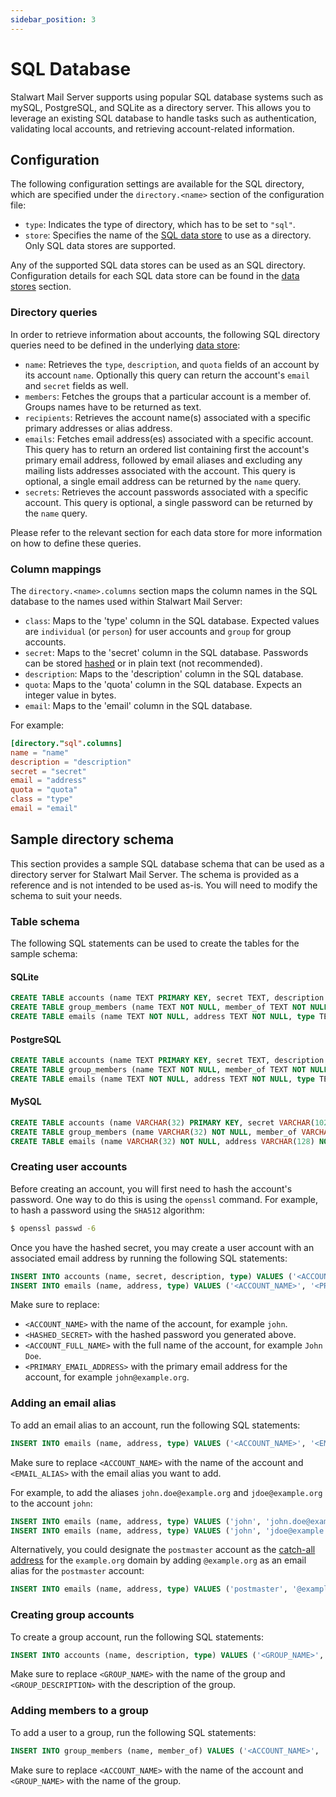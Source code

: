 ```yaml
---
sidebar_position: 3
---
```


# SQL Database

Stalwart Mail Server supports using popular SQL database systems such as mySQL, PostgreSQL, and SQLite as a directory server. This allows you to leverage an existing SQL database to handle tasks such as authentication, validating local accounts, and retrieving account-related information.

## Configuration

The following configuration settings are available for the SQL directory, which are specified under the `directory.<name>` section of the configuration file:

- `type`: Indicates the type of directory, which has to be set to `"sql"`.
- `store`: Specifies the name of the [SQL data store](/docs/storage/data) to use as a directory. Only SQL data stores are supported.

Any of the supported SQL data stores can be used as an SQL directory. Configuration details for each SQL data store can be found in the [data stores](/docs/storage/data) section.

### Directory queries

In order to retrieve information about accounts, the following SQL directory queries need to be defined in the underlying [data store](/docs/storage/data):

- `name`: Retrieves the `type`, `description`, and `quota` fields of an account by its account `name`. Optionally this query can return the account's `email` and `secret` fields as well.
- `members`: Fetches the groups that a particular account is a member of. Groups names have to be returned as text.
- `recipients`: Retrieves the account name(s) associated with a specific primary addresses or alias address.
- `emails`: Fetches email address(es) associated with a specific account. This query has to return an ordered list containing first the account's primary email address, followed by email aliases and excluding any mailing lists addresses associated with the account. This query is optional, a single email address can be returned by the `name` query.
- `secrets`: Retrieves the account passwords associated with a specific account. This query is optional, a single password can be returned by the `name` query.

Please refer to the relevant section for each data store for more information on how to define these queries.

### Column mappings

The `directory.<name>.columns` section maps the column names in the SQL database to the names used within Stalwart Mail Server:

- `class`: Maps to the 'type' column in the SQL database. Expected values are `individual` (or `person`) for user accounts and `group` for group accounts.
- `secret`: Maps to the 'secret' column in the SQL database. Passwords can be stored [hashed](//docs/auth/authentication/password) or in plain text (not recommended).
- `description`: Maps to the 'description' column in the SQL database.
- `quota`: Maps to the 'quota' column in the SQL database. Expects an integer value in bytes.
- `email`: Maps to the 'email' column in the SQL database. 

For example:

```toml
[directory."sql".columns]
name = "name"
description = "description"
secret = "secret"
email = "address"
quota = "quota"
class = "type"
email = "email"
```

## Sample directory schema

This section provides a sample SQL database schema that can be used as a directory server for Stalwart Mail Server. The schema is provided as a reference and is not intended to be used as-is. You will need to modify the schema to suit your needs.

### Table schema

The following SQL statements can be used to create the tables for the sample schema:

#### SQLite

```sql
CREATE TABLE accounts (name TEXT PRIMARY KEY, secret TEXT, description TEXT, type TEXT NOT NULL, quota INTEGER DEFAULT 0, active BOOLEAN DEFAULT 1)
CREATE TABLE group_members (name TEXT NOT NULL, member_of TEXT NOT NULL, PRIMARY KEY (name, member_of))
CREATE TABLE emails (name TEXT NOT NULL, address TEXT NOT NULL, type TEXT, PRIMARY KEY (name, address))
```

#### PostgreSQL

```sql
CREATE TABLE accounts (name TEXT PRIMARY KEY, secret TEXT, description TEXT, type TEXT NOT NULL, quota INTEGER DEFAULT 0, active BOOLEAN DEFAULT true);
CREATE TABLE group_members (name TEXT NOT NULL, member_of TEXT NOT NULL, PRIMARY KEY (name, member_of));
CREATE TABLE emails (name TEXT NOT NULL, address TEXT NOT NULL, type TEXT, PRIMARY KEY (name, address));
```

#### MySQL

```sql
CREATE TABLE accounts (name VARCHAR(32) PRIMARY KEY, secret VARCHAR(1024), description VARCHAR(1024), type VARCHAR(32) NOT NULL, quota INTEGER DEFAULT 0, active BOOLEAN DEFAULT 1);
CREATE TABLE group_members (name VARCHAR(32) NOT NULL, member_of VARCHAR(32) NOT NULL, PRIMARY KEY (name, member_of));
CREATE TABLE emails (name VARCHAR(32) NOT NULL, address VARCHAR(128) NOT NULL, type VARCHAR(32), PRIMARY KEY (name, address));
```

### Creating user accounts

Before creating an account, you will first need to hash the account's password. One way to do this is using the `openssl` command. For example, to hash a password using the `SHA512` algorithm:

```bash
$ openssl passwd -6
```

Once you have the hashed secret, you may create a user account with an associated email address by running the following SQL statements:

```sql
INSERT INTO accounts (name, secret, description, type) VALUES ('<ACCOUNT_NAME>', '<HASHED_SECRET>', '<ACCOUNT_FULL_NAME>', 'individual')
INSERT INTO emails (name, address, type) VALUES ('<ACCOUNT_NAME>', '<PRIMARY_EMAIL_ADDRESS>', 'primary')
```

Make sure to replace:
 - `<ACCOUNT_NAME>` with the name of the account, for example `john`.
 - `<HASHED_SECRET>` with the hashed password you generated above.
 - `<ACCOUNT_FULL_NAME>` with the full name of the account, for example `John Doe`.
 - `<PRIMARY_EMAIL_ADDRESS>` with the primary email address for the account, for example `john@example.org`.

### Adding an email alias

To add an email alias to an account, run the following SQL statements:

```sql
INSERT INTO emails (name, address, type) VALUES ('<ACCOUNT_NAME>', '<EMAIL_ALIAS>', 'alias')
```

Make sure to replace `<ACCOUNT_NAME>` with the name of the account and `<EMAIL_ALIAS>` with the email alias you want to add. 

For example, to add the aliases `john.doe@example.org` and `jdoe@example.org` to the account `john`:

```sql
INSERT INTO emails (name, address, type) VALUES ('john', 'john.doe@example.org', 'alias')
INSERT INTO emails (name, address, type) VALUES ('john', 'jdoe@example.org', 'alias')
```

Alternatively, you could designate the `postmaster` account as the [catch-all address](/docs/smtp/inbound/rcpt#catch-all-addresses) for the `example.org` domain by adding `@example.org` as an email alias for the `postmaster` account:

```sql
INSERT INTO emails (name, address, type) VALUES ('postmaster', '@example.org', 'alias')
```

### Creating group accounts

To create a group account, run the following SQL statements:

```sql
INSERT INTO accounts (name, description, type) VALUES ('<GROUP_NAME>', '<GROUP_DESCRIPTION>', 'group')
```

Make sure to replace `<GROUP_NAME>` with the name of the group and `<GROUP_DESCRIPTION>` with the description of the group.

### Adding members to a group

To add a user to a group, run the following SQL statements:

```sql
INSERT INTO group_members (name, member_of) VALUES ('<ACCOUNT_NAME>', '<GROUP_NAME>')
```

Make sure to replace `<ACCOUNT_NAME>` with the name of the account and `<GROUP_NAME>` with the name of the group.
